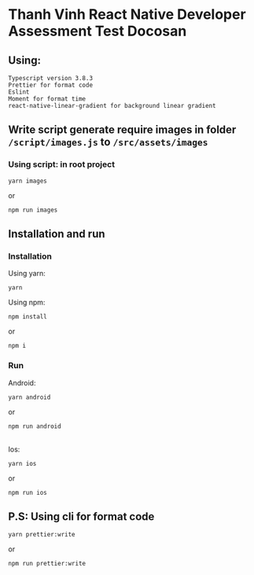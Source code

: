 # Thanh Vinh React Native Developer Assessment Test Docosan

## Using:
 ``` React Native version 0.64.0
 Typescript version 3.8.3
 Prettier for format code
 Eslint
 Moment for format time
 react-native-linear-gradient for background linear gradient
 ```

## Write script generate require images in folder ```/script/images.js``` to ```/src/assets/images```

### Using script: in root project
```
yarn images
```
or 
```
npm run images 
```
## Installation and run

### Installation
Using yarn: 
``` 
yarn 
```

Using npm:
``` 
npm install 
```
or 
``` 
npm i 
```

### Run

Android: 

``` 
yarn android 
```
or 
``` 
npm run android 
```
\
Ios:
``` 
yarn ios 
```
or 
``` 
npm run ios 
```

## P.S: Using cli for format code

``` 
yarn prettier:write 
```
or 
``` 
npm run prettier:write 
```
